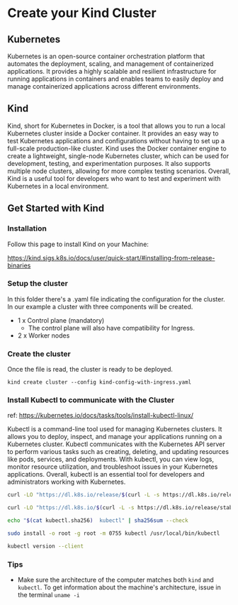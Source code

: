 # Create your Kind Cluster

## Kubernetes
Kubernetes is an open-source container orchestration platform that automates the deployment, scaling, and management of containerized applications. It provides a highly scalable and resilient infrastructure for running applications in containers and enables teams to easily deploy and manage containerized applications across different environments.

## Kind
Kind, short for Kubernetes in Docker, is a tool that allows you to run a local Kubernetes cluster inside a Docker container. It provides an easy way to test Kubernetes applications and configurations without having to set up a full-scale production-like cluster. Kind uses the Docker container engine to create a lightweight, single-node Kubernetes cluster, which can be used for development, testing, and experimentation purposes. It also supports multiple node clusters, allowing for more complex testing scenarios. Overall, Kind is a useful tool for developers who want to test and experiment with Kubernetes in a local environment.

## Get Started with Kind

### Installation

Follow this page to install Kind on your Machine:

https://kind.sigs.k8s.io/docs/user/quick-start/#installing-from-release-binaries

### Setup the cluster

In this folder there's a .yaml file indicating the configuration for the cluster. In our example a cluster with three components will be created.

- 1 x Control plane (mandatory)
    - The control plane will also have compatibility for Ingress.
- 2 x Worker nodes


### Create the cluster

Once the file is read, the cluster is ready to be deployed.

`kind create cluster --config kind-config-with-ingress.yaml`

### Install Kubectl to communicate with the Cluster

ref: https://kubernetes.io/docs/tasks/tools/install-kubectl-linux/

Kubectl is a command-line tool used for managing Kubernetes clusters. It allows you to deploy, inspect, and manage your applications running on a Kubernetes cluster. Kubectl communicates with the Kubernetes API server to perform various tasks such as creating, deleting, and updating resources like pods, services, and deployments. With kubectl, you can view logs, monitor resource utilization, and troubleshoot issues in your Kubernetes applications. Overall, kubectl is an essential tool for developers and administrators working with Kubernetes.


```bash
curl -LO "https://dl.k8s.io/release/$(curl -L -s https://dl.k8s.io/release/stable.txt)/bin/linux/amd64/kubectl"

curl -LO "https://dl.k8s.io/$(curl -L -s https://dl.k8s.io/release/stable.txt)/bin/linux/amd64/kubectl.sha256"

echo "$(cat kubectl.sha256)  kubectl" | sha256sum --check

sudo install -o root -g root -m 0755 kubectl /usr/local/bin/kubectl

kubectl version --client
```

### Tips

- Make sure the architecture of the computer matches both `kind` and `kubectl`. To get information about the machine's architecture, issue in the terminal `uname -i`
